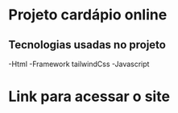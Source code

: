 # Projeto cardápio online

## Tecnologias usadas no projeto
-Html
-Framework tailwindCss
-Javascript

# Link para acessar o site